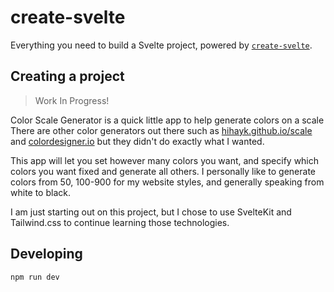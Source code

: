 # create-svelte

Everything you need to build a Svelte project, powered by [`create-svelte`](https://github.com/sveltejs/kit/tree/master/packages/create-svelte).

## Creating a project

> Work In Progress!

Color Scale Generator is a quick little app to help generate colors on a scale There are other color generators out there such as [hihayk.github.io/scale](https://hihayk.github.io/scale/#4/4/75/75/0/0/0/0/C62617/204/38/23/white) and [colordesigner.io](https://colordesigner.io/gradient-generator/?mode=lch#FBE6E6-27070D) but they didn't do exactly what I wanted. 

This app will let you set however many colors you want, and specify which colors you want fixed and generate all others. I personally like to generate colors from 50, 100-900 for my website styles, and generally speaking from white to black.

I am just starting out on this project, but I chose to use SvelteKit and Tailwind.css to continue learning those technologies.

## Developing

```bash
npm run dev
```